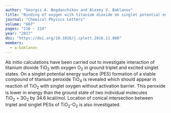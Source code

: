 ```yaml
---
author: "Georgii A. Bogdanchikov and Alexey V. Baklanov"
title: "Binding of oxygen with titanium dioxide on singlet potential energy surface: An ab initio investigation"
journal: "Chemical Physics Letters"
volume: "667"
pages: "216 - 219"
year: "2017"
doi: "https://doi.org/10.1016/j.cplett.2016.11.060"
members:
  - a-baklanov
---
```

Ab initio calculations have been carried out to investigate interaction of titanium dioxide TiO<sub>2</sub> 
with oxygen O<sub>2</sub> in ground triplet and excited singlet states. On a singlet potential energy 
surface (PES) formation of a stable compound of titanium peroxide TiO<sub>4</sub> is revealed which 
should appear in reaction of TiO<sub>2</sub> with singlet oxygen without activation barrier. 
This peroxide is lower in energy than the ground state of two individual molecules 
TiO<sub>2</sub>&nbsp;+&nbsp;3O<sub>2</sub> by 34.6&nbsp;kcal/mol. Location of conical intersection 
between triplet and singlet PESs of TiO<sub>2</sub>-O<sub>2</sub> is also investigated.
